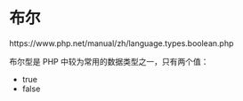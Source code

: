 # 布尔

<div class="o">https://www.php.net/manual/zh/language.types.boolean.php</div>

布尔型是 PHP 中较为常用的数据类型之一，只有两个值：

- true
- false
